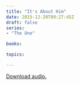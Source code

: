 ```yaml
---
title: "It's About Him"
date: 2015-12-20T09:27:45Z
draft: false
series:
- "The One"

books:

topics:

---
```

[Download audio.](https://s3-eu-west-1.amazonaws.com/renownchurch/sermons/2015/12/2015-12-20_ItsAboutHim.mp3)
